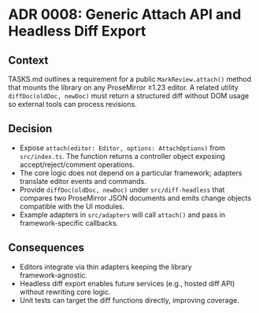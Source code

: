 # ADR 0008: Generic Attach API and Headless Diff Export

## Context

TASKS.md outlines a requirement for a public `MarkReview.attach()` method that mounts the library on any ProseMirror ≥1.23 editor. A related utility `diffDoc(oldDoc, newDoc)` must return a structured diff without DOM usage so external tools can process revisions.

## Decision

- Expose `attach(editor: Editor, options: AttachOptions)` from `src/index.ts`. The function returns a controller object exposing accept/reject/comment operations.
- The core logic does not depend on a particular framework; adapters translate editor events and commands.
- Provide `diffDoc(oldDoc, newDoc)` under `src/diff-headless` that compares two ProseMirror JSON documents and emits change objects compatible with the UI modules.
- Example adapters in `src/adapters` will call `attach()` and pass in framework-specific callbacks.

## Consequences

- Editors integrate via thin adapters keeping the library framework‑agnostic.
- Headless diff export enables future services (e.g., hosted diff API) without rewriting core logic.
- Unit tests can target the diff functions directly, improving coverage.
